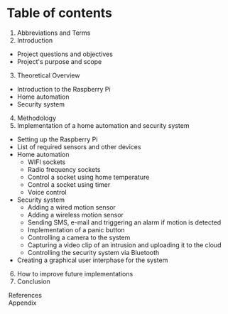 # Table of contents
1. Abbreviations and Terms
2. Introduction
  - Project questions and objectives
  - Project's purpose and scope
3. Theoretical Overview
  - Introduction to the Raspberry Pi
  - Home automation
  - Security system
4. Methodology
5. Implementation of a home automation and security system
  - Setting up the Raspberry Pi
  - List of required sensors and other devices
  - Home automation
    - WIFI sockets
    - Radio frequency sockets
    - Control a socket using home temperature
    - Control a socket using timer
    - Voice control
  - Security system
    - Adding a wired motion sensor
    - Adding a wireless motion sensor
    - Sending SMS, e-mail and triggering an alarm if motion is detected
    - Implementation of a panic button
    - Controlling a camera to the system
    - Capturing a video clip of an intrusion and uploading it to the cloud
    - Controlling the security system via Bluetooth
  - Creating a graphical user interphase for the system
6. How to improve future implementations
7. Conclusion

&nbsp;References  
&nbsp;Appendix
